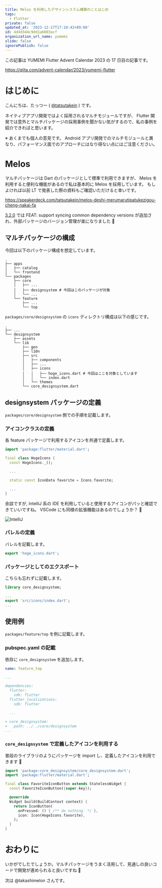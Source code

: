 ```yaml
---
title: Melos を利用したデザインシステム構築のことはじめ
tags:
  - Flutter
private: false
updated_at: '2023-12-17T17:10:42+09:00'
id: 4d4d344c9dd1a6603acf
organization_url_name: yumemi
slide: false
ignorePublish: false
---
```

この記事は YUMEMI Flutter Advent Calendar 2023 の 17 日目の記事です。

https://qiita.com/advent-calendar/2023/yumemi-flutter

# はじめに

こんにちは、たっつー ( [@tatsutakein][Twitter] ) です。

ネイティブアプリ開発ではよく採用されるマルチモジュールですが、 Flutter 開発では意外とマルチパッケージの採用事例を聞かない気がするので、私の事例を紹介できればと思います。

※ あくまでも個人の意見です。 Android アプリ開発でのマルチモジュールと異なり、パフォーマンス面でのアプローチにはなり得ない点にはご注意ください。

# Melos

マルチパッケージは Dart のパッケージとして標準で利用できますが、 Melos を利用すると便利な機能があるので私は基本的に Melos を採用しています。
もしよければ以前 LT で発表した際の資料もご確認いただけると幸いです。

https://speakerdeck.com/tatsutakein/melos-deshi-merumarutipatukezigou-cheng-nakai-fa

[3.2.0][melos#320] では FEAT: support syncing common dependency versions が追加され、外部パッケージのバージョン管理が楽になりました 🎉

## マルチパッケージの構成

今回は以下のパッケージ構成を想定しています。

```text
.
├── apps
│   ├── catalog
│   └── frontend
└── packages
    ├── core
    │   ├── ...
    │   ├── designsystem # 今回はこのパッケージが対象
    │   └── ...
    └── feature
        ├── ...
        └── top
```

`packages/core/designsystem` の `icons` ディレクトリ構成は以下の感じです。

```text
.
├── ...
└── designsystem
    ├── assets
    └── lib
        ├── gen
        ├── l10n
        ├── src
        │   ├── components
        │   ├── ...
        │   ├── icons
        │   │   ├── hoge_icons.dart # 今回はここを対象としています
        │   │   └── index.dart
        │   └── themes
        └── core_designsystem.dart
```

## designsystem パッケージの定義

`packages/core/designsystem` 側での手順を記載します。

### アイコンクラスの定義

各 feature パッケージで利用するアイコンを共通で定義します。

```dart:packages/core/designsystem/lib/src/icons/hoge_icons.dart
import 'package:flutter/material.dart';

final class HogeIcons {
  const HogeIcons._();

  ...

  static const IconData favorite = Icons.favorite;

  ...
}

```

余談ですが, IntelliJ 系の IDE を利用していると使用するアイコンがパッと確認できていいですね。
VSCode にも同様の拡張機能はあるのでしょうか？ 👀

![IntelliJ](https://qiita-image-store.s3.ap-northeast-1.amazonaws.com/0/184644/9d9db162-ccd5-f19e-1c34-b3db099c94bb.png)

### バレルの定義

バレルを記載します。

```dart:packages/core/designsystem/lib/src/icons/index.dart
export 'hoge_icons.dart';
```

### パッケージとしてのエクスポート

こちらも忘れずに記載します。

```dart:packages/core/designsystem/lib/core_designsystem.dart
library core_designsystem;

...
export 'src/icons/index.dart';
...
```

## 使用例

`packages/feature/top` を例に記載します。

### pubspec.yaml の記載

依存に `core_designsystem` を追加します。

```diff_yaml:packages/feature/top/pubspec.yaml
name: feature_top

...

dependencies:
  flutter:
    sdk: flutter
  flutter_localizations:
    sdk: flutter

  ...

+ core_designsystem:
+   path: ../../core/designsystem
...
```

### `core_designsystem` で定義したアイコンを利用する

普段のライブラリのようにパッケージを import し、定義したアイコンを利用できます 🙌

```dart
import 'package:core_designsystem/core_designsystem.dart';
import 'package:flutter/material.dart';

final class FavoriteIconButton extends StatelessWidget {
  const FavoriteIconButton({super.key});

  @override
  Widget build(BuildContext context) {
    return IconButton(
      onPressed: () { /** do nothing. */ },
      icon: Icon(HogeIcons.favorite),
    );
  }
}
```

# おわりに

いかがでしたでしょうか。マルチパッケージをうまく活用して、見通しの良いコードで開発が進められると良いですね 🙌

次は @takashimelon さんです。


[Twitter]: https://twitter.com/tatsutakein
[melos#320]: https://pub.dev/packages/melos/changelog#320
